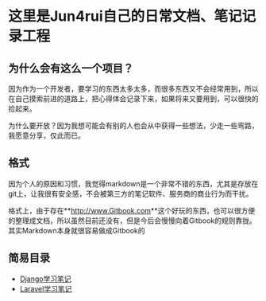 # 这里是Jun4rui自己的日常文档、笔记记录工程

## 为什么会有这么一个项目？
因为作为一个开发者，要学习的东西太多太多，而很多东西又不会经常用到，所以在自己摸索前进的道路上，把心得体会记录下来，如果将来又要用到，可以很快的捡起来。

为什么要开放？因为我想可能会有别的人也会从中获得一些想法，少走一些弯路，我愿意分享，仅此而已。

## 格式
因为个人的原因和习惯，我觉得markdown是一个非常不错的东西，尤其是存放在git上，让我很有安全感，不会被第三方的笔记软件、服务商的商业行为而干扰。

格式上，由于存在**<http://www.Gitbook.com>**这个好玩的东西，也可以很方便的整理成文档，所以虽然目前还没有，但是今后会慢慢向着Gitbook的规则靠拢。其实Markdown本身就很容易做成Gitbook的

## 简易目录

- [Django学习笔记](https://github.com/jun4rui/note/blob/master/django.md)
- [Laravel学习笔记](https://github.com/jun4rui/note/blob/master/Laravel.md) 